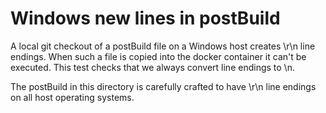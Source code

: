 # Windows new lines in postBuild

A local git checkout of a postBuild file on a Windows host creates \r\n line
endings. When such a file is copied into the docker container it can't be
executed. This test checks that we always convert line endings to \n.

The postBuild in this directory is carefully crafted to have \r\n line endings
on all host operating systems.
